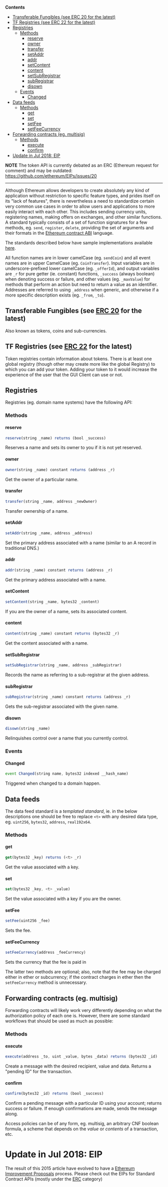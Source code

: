 <!-- START doctoc generated TOC please keep comment here to allow auto update -->
<!-- DON'T EDIT THIS SECTION, INSTEAD RE-RUN doctoc TO UPDATE -->
**Contents**

- [Transferable Fungibles (see ERC 20 for the latest)](#transferable-fungibles-see-erc-20-for-the-latest)
- [TF Registries (see ERC 22 for the latest)](#tf-registries-see-erc-22-for-the-latest)
- [Registries](#registries)
  - [Methods](#methods)
    - [reserve](#reserve)
    - [owner](#owner)
    - [transfer](#transfer)
    - [setAddr](#setaddr)
    - [addr](#addr)
    - [setContent](#setcontent)
    - [content](#content)
    - [setSubRegistrar](#setsubregistrar)
    - [subRegistrar](#subregistrar)
    - [disown](#disown)
  - [Events](#events)
    - [Changed](#changed)
- [Data feeds](#data-feeds)
  - [Methods](#methods-1)
    - [get](#get)
    - [set](#set)
    - [setFee](#setfee)
    - [setFeeCurrency](#setfeecurrency)
- [Forwarding contracts (eg. multisig)](#forwarding-contracts-eg-multisig)
  - [Methods](#methods-2)
    - [execute](#execute)
    - [confirm](#confirm)
- [Update in Jul 2018: EIP](#update-in-jul-2018-eip)
<!-- END doctoc generated TOC please keep comment here to allow auto update -->

**NOTE** The token API is currently debated as an ERC (Ethereum request for comment) and may be outdated: https://github.com/ethereum/EIPs/issues/20

***

Although Ethereum allows developers to create absolutely any kind of application without restriction to specific feature types, and prides itself on its "lack of features", there is nevertheless a need to standardize certain very common use cases in order to allow users and applications to more easily interact with each other. This includes sending currency units, registering names, making offers on exchanges, and other similar functions. A standard typically consists of a set of function signatures for a few methods, eg. `send`, `register`, `delete`, providing the set of arguments and their formats in the [Ethereum contract ABI](https://github.com/ethereum/wiki/wiki/Ethereum-Contract-ABI) language.

The standards described below have sample implementations available [here](https://github.com/ethereum/dapp-bin/tree/master/standardized_contract_apis).

All function names are in lower camelCase (eg. `sendCoin`) and all event names are in upper CamelCase (eg. `CoinTransfer`). Input variables are in underscore-prefixed lower camelCase (eg. `_offerId`), and output variables are `_r` for pure getter (ie. constant) functions, `_success` (always boolean) when denoting success or failure, and other values (eg. `_maxValue`) for methods that perform an action but need to return a value as an identifier. Addresses are referred to using `_address` when generic, and otherwise if a more specific description exists (eg. `_from`, `_to`).

## Transferable Fungibles (see [ERC 20](https://github.com/ethereum/EIPs/issues/20) for the latest)

Also known as tokens, coins and sub-currencies.


## TF Registries (see [ERC 22](https://github.com/ethereum/EIPs/issues/22) for the latest)

Token registries contain information about tokens. There is at least one global registry (though other may create more like the global Registry) to which you can add your token. Adding your token to it would increase the experience of the user that the GUI Client can use or not.

## Registries

Registries (eg. domain name systems) have the following API:

### Methods
#### reserve

```js
reserve(string _name) returns (bool _success)
```
Reserves a name and sets its owner to you if it is not yet reserved.

#### owner

```js
owner(string _name) constant returns (address _r)
```
Get the owner of a particular name.

#### transfer

```js
transfer(string _name, address _newOwner)
```
Transfer ownership of a name.

#### setAddr

```js
setAddr(string _name, address _address)
```

Set the primary address associated with a name (similar to an A record in traditional DNS.)

#### addr

```js
addr(string _name) constant returns (address _r)
```
Get the primary address associated with a name.

#### setContent

```js
setContent(string _name, bytes32 _content)
```

If you are the owner of a name, sets its associated content.

#### content

```js
content(string _name) constant returns (bytes32 _r)
```

Get the content associated with a name.

#### setSubRegistrar

```js
setSubRegistrar(string _name, address _subRegistrar)
```

Records the name as referring to a sub-registrar at the given address.

#### subRegistrar

```js
subRegistrar(string _name) constant returns (address _r)
```
Gets the sub-registrar associated with the given name.

#### disown

```js
disown(string _name)
```

Relinquishes control over a name that you currently control.

### Events

#### Changed

```js
event Changed(string name, bytes32 indexed __hash_name)
````

Triggered when changed to a domain happen.


## Data feeds

The data feed standard is a _templated standard_, ie. in the below descriptions one should be free to replace `<t>` with any desired data type, eg. `uint256`, `bytes32`, `address`, `real192x64`.

### Methods
#### get

```js
get(bytes32 _key) returns (<t> _r)
```

Get the value associated with a key.

#### set

```js
set(bytes32 _key, <t> _value)
```

Set the value associated with a key if you are the owner.

#### setFee

```js
setFee(uint256 _fee)
```

Sets the fee.

#### setFeeCurrency

```js
setFeeCurrency(address _feeCurrency)
```

Sets the currency that the fee is paid in

The latter two methods are optional; also, note that the fee may be charged either in ether or subcurrency; if the contract charges in ether then the `setFeeCurrency` method is unnecessary.


## Forwarding contracts (eg. multisig)

Forwarding contracts will likely work very differently depending on what the authorization policy of each one is. However, there are some standard workflows that should be used as much as possible:

### Methods
#### execute

```js
execute(address _to, uint _value, bytes _data) returns (bytes32 _id)
```

Create a message with the desired recipient, value and data. Returns a "pending ID" for the transaction.

#### confirm

```js
confirm(bytes32 _id) returns (bool _success)
```

Confirm a pending message with a particular ID using your account; returns success or failure. If enough confirmations are made, sends the message along.

Access policies can be of any form, eg. multisig, an arbitrary CNF boolean formula, a scheme that depends on the _value_ or _contents_ of a transaction, etc.

# Update in Jul 2018: EIP

The result of this 2015 article have evolved to have a [Ethereum Improvement Proposals](https://eips.ethereum.org/) process. Please check out the EIPs for Standard Contract APIs (mostly under the [ERC](https://eips.ethereum.org/erc) category)
